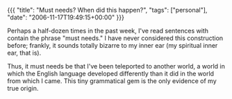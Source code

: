 {{{
  "title": "Must needs?  When did this happen?",
  "tags": ["personal"],
  "date": "2006-11-17T19:49:15+00:00"
}}}

  Perhaps a half-dozen times in the past week, I've read sentences with contain the phrase "must needs."  I have never considered this construction before; frankly, it sounds totally bizarre to my inner ear (my spiritual inner ear, that is).

Thus, it must needs be that I've been teleported to another world, a world in which the English language developed differently than it did in the world from which I came.  This tiny grammatical gem is the only evidence of my true origin.


